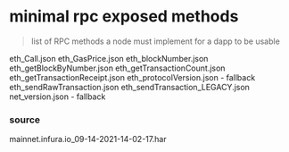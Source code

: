 # minimal rpc exposed methods

> list of RPC methods a node must implement for a dapp to be usable


eth_Call.json
eth_GasPrice.json
eth_blockNumber.json
eth_getBlockByNumber.json
eth_getTransactionCount.json
eth_getTransactionReceipt.json
eth_protocolVersion.json - fallback
eth_sendRawTransaction.json
eth_sendTransaction_LEGACY.json
net_version.json - fallback

### source

mainnet.infura.io_09-14-2021-14-02-17.har
